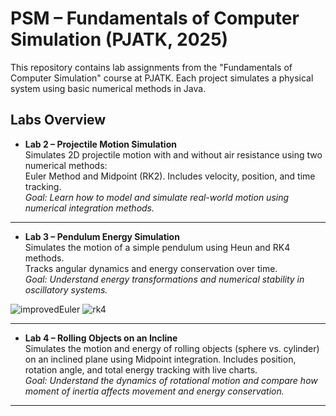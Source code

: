 # PSM – Fundamentals of Computer Simulation (PJATK, 2025)

This repository contains lab assignments from the "Fundamentals of Computer Simulation" course at PJATK.
Each project simulates a physical system using basic numerical methods in Java.

## Labs Overview

- **Lab 2 – Projectile Motion Simulation**  
  Simulates 2D projectile motion with and without air resistance using two numerical methods:  
  Euler Method and Midpoint (RK2). Includes velocity, position, and time tracking.  
  *Goal: Learn how to model and simulate real-world motion using numerical integration methods.*

---

- **Lab 3 – Pendulum Energy Simulation**  
  Simulates the motion of a simple pendulum using Heun and RK4 methods.  
  Tracks angular dynamics and energy conservation over time.  
  *Goal: Understand energy transformations and numerical stability in oscillatory systems.*
  
![improvedEuler](https://github.com/user-attachments/assets/d9708dcc-2611-4d95-b4d0-eb88fee19324)
![rk4](https://github.com/user-attachments/assets/91d9ef8f-deec-4ed8-8034-d41226d286e5)

---

- **Lab 4 – Rolling Objects on an Incline**  
  Simulates the motion and energy of rolling objects (sphere vs. cylinder) on an inclined plane using Midpoint integration. Includes position, rotation angle, and total energy tracking with live charts.  
  *Goal: Understand the dynamics of rotational motion and compare how moment of inertia affects movement and energy conservation.*

---
